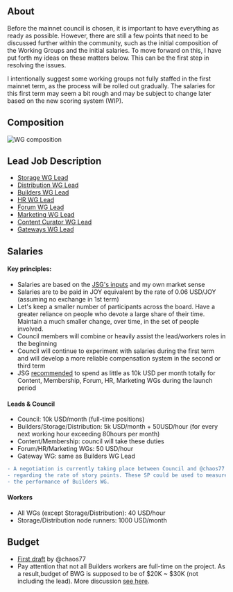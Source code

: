 ## About

Before the mainnet council is chosen, it is important to have everything as ready as possible. However, there are still a few points that need to be discussed further within the community, such as the initial composition of the Working Groups and the initial salaries. To move forward on this, I have put forth my ideas on these matters below. This can be the first step in resolving the issues. 

I intentionally suggest some working groups not fully staffed in the first mainnet term, as the process will be rolled out gradually. 
The salaries for this first term may seem a bit rough and may be subject to change later based on the new scoring system (WIP).

## Composition
![WG composition](https://i.imgur.com/Y32t7ql.png)

## Lead Job Description
- [Storage WG Lead](https://github.com/0x2bc/community-repo/blob/master/community-roadmap/LeadsJD.md#storage-wg-lead)
- [Distribution WG Lead](https://github.com/0x2bc/community-repo/blob/master/community-roadmap/LeadsJD.md#distribution-wg-lead)  
- [Builders WG Lead](https://github.com/0x2bc/community-repo/blob/master/community-roadmap/LeadsJD.md#builders-wg-lead)
- [HR WG Lead](https://github.com/0x2bc/community-repo/blob/master/community-roadmap/LeadsJD.md#hr-working-group-lead) 
- [Forum WG Lead](https://github.com/0x2bc/community-repo/blob/master/community-roadmap/LeadsJD.md#forum-working-group-lead)
- [Marketing WG Lead](https://github.com/0x2bc/community-repo/blob/master/community-roadmap/LeadsJD.md#marketing-wg-lead)
- [Content Curator WG Lead](https://github.com/0x2bc/community-repo/blob/master/community-roadmap/LeadsJD.md#content-curator-wg-lead)
- [Gateways WG Lead](https://github.com/0x2bc/community-repo/blob/master/community-roadmap/LeadsJD.md#gateways)

## Salaries

#### Key principles:
- Salaries are based on the [JSG's inputs](https://gist.github.com/bedeho/1b231111596e25b215bc66f0bd0e7ccc) and my own market sense 
- Salaries are to be paid in JOY equivalent by the rate of 0.06 USD/JOY (assuming no exchange in 1st term)
- Let's keep a smaller number of participants across the board. Have a greater reliance on people who devote a large share of their time. Maintain a much smaller change, over time, in the set of people involved.
- Council members will combine or heavily assist the lead/workers roles in the beginning
- Council will continue to experiment with salaries during the first term and will develop a more reliable compensation system in the second or third term
- JSG [recommended](https://gist.github.com/bedeho/1b231111596e25b215bc66f0bd0e7ccc#budgets--spending-and-inflation) to spend as little as 10k USD per month totally for Content, Membership, Forum, HR, Marketing WGs during the launch period

#### Leads & Council
- Council: 10k USD/month (full-time positions)
- Builders/Storage/Distribution: 5k USD/month + 50USD/hour (for every next working hour exceeding 80hours per month) 
- Content/Membership: council will take these duties
- Forum/HR/Marketing WGs: 50 USD/hour
- Gateway WG: same as Builders WG Lead

``` diff
- A negotiation is currently taking place between Council and @chaos77  
- regarding the rate of story points. These SP could be used to measure 
- the performance of Builders WG.
```

#### Workers
- All WGs (except Storage/Distribution): 40 USD/hour
- Storage/Distribution node runners: 1000 USD/month

## Budget

- [First draft](https://discord.com/channels/811216481340751934/812343711870091285/1052465528834363492) by @chaos77
- Pay attention that not all Builders workers are full-time on the project. As a result,budget of BWG is supposed to be of $20K ~ $30K (not including the lead). More discussion [see here](https://discord.com/channels/811216481340751934/812343711870091285/1052778778331451463).
